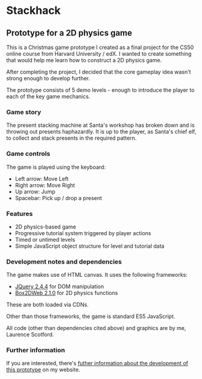 # Stackhack
## Prototype for a 2D physics game
This is a Christmas game prototype I created as a final project for the CS50 online course from Harvard University / edX. I wanted to create something that would help me learn how to construct a 2D physics game.

After completing the project, I decided that the core gameplay idea wasn't strong enough to develop further.

The prototype consists of 5 demo levels - enough to introduce the player to each of the key game mechanics.

### Game story
The present stacking machine at Santa's workshop has broken down and is throwing out presents haphazardly. It is up to the player, as Santa's chief elf, to collect and stack presents in the required pattern.

### Game controls
The game is played using the keyboard:
- Left arrow: Move Left
- Right arrow: Move Right
- Up arrow: Jump
- Spacebar: Pick up / drop a present

### Features
- 2D physics-based game
- Progressive tutorial system triggered by player actions
- Timed or untimed levels
- Simple JavaScript object structure for level and tutorial data

### Development notes and dependencies
The game makes use of HTML canvas. It uses the following frameworks:

- [JQuery 2.4.4](https://jquery.com) for DOM manipulation
- [Box2DWeb 2.1.0](https://github.com/hecht-software/box2dweb) for 2D physics functions

These are both loaded via CDNs.

Other than those frameworks, the game is standard ES5 JavaScript.

All code (other than dependencies cited above) and graphics are by me, Laurence Scotford.

### Further information
If you are interested, there's [futher information about the development of this prototype](https://laurencescotford.com/stackhack-a-game-prototyping-project-part-1-paper-prototyping/) on my website.
